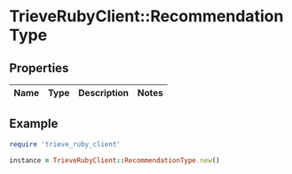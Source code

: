 # TrieveRubyClient::RecommendationType

## Properties

| Name | Type | Description | Notes |
| ---- | ---- | ----------- | ----- |

## Example

```ruby
require 'trieve_ruby_client'

instance = TrieveRubyClient::RecommendationType.new()
```

